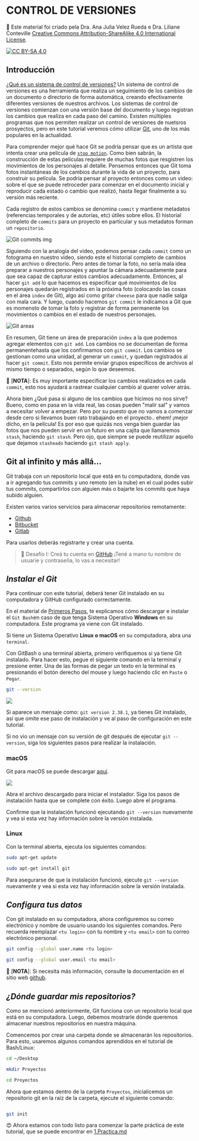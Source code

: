 # CONTROL DE VERSIONES

🚨 Este material foi criado pela Dra. Ana Julia Velez Rueda e Dra. Liliane Conteville
[Creative Commons Attribution-ShareAlike 4.0 International License][cc-by-sa].

[![CC BY-SA 4.0][cc-by-sa-image]][cc-by-sa]

[cc-by-sa]: http://creativecommons.org/licenses/by-sa/4.0/
[cc-by-sa-image]: https://licensebuttons.net/l/by-sa/4.0/88x31.png
[cc-by-sa-shield]: https://img.shields.io/badge/License-CC%20BY--SA%204.0-lightgrey.svg

##  Introducción

[¿Qué es un sistema de control de versiones?](#control-de-versiones)
Un sistema de control de versiones es una herramienta que realiza un seguimiento de los cambios de un documento o directorio de forma automática, creando efectivamente diferentes versiones de nuestros archivos. Los sistemas de control de versiones comienzan con una versión base del documento y luego registran los cambios que realiza en cada paso del camino. Existen múltiples programas que nos permiten realizar un control de versiones de nuetsros prosyectos, pero en este tutorial veremos cómo utilizar [Git](https://git-scm.com/downloads), uno de los más populares en la actualidad.

Para comprender mejor qué hace Git se podría pensar que es un artista que intenta crear una película de [`stop motion`](https://es.wikipedia.org/wiki/Animaci%C3%B3n_en_volumen). Como bien sabrán, la construcción de estas películas requiere de muchas fotos que resgistren los movimientos de los personajes al detalle. Pensemos entonces que Git toma fotos instantáneas de los cambios durante la vida de un proyecto, para construir su película. Se podría pensar al proyecto entonces como un video: sobre el que se puede retroceder para comenzar en el documento inicial y reproducir cada estado o cambio que realizó, hasta llegar finalmente a su versión más reciente.

Cada registro de estos cambios se denomina `commit` y mantiene metadatos (referencias temporales y de autorías, etc) útiles sobre ellos. El historial completo de `commits` para un proyecto en particular y sus metadatos forman un `repositorio`. 

![Git commits img](https://raw.githubusercontent.com/WomenBioinfoDataScLA/Workshops/master/Git_%26GitHub/assets/%5BES%5DCONTROL_DE_VERSIONES_schema1.png)

Siguiendo con la analogía del video, podemos pensar cada `commit` como un fotograma en nuestro video, siendo este el historial completo de cambios de un archivo o directorio. Pero antes de tomar la foto, no sería mala idea preparar a nuestros personajes y apuntar la cámara adecuadamente para que sea capaz de capturar estos cambios adecuadamente. Entonces, al hacer `git add` lo que hacemos es especificar qué movimientos de los personajes quedarán registrados en la próxima foto (colocando las cosas en el área `index` de Git), algo así como gritar `cheeese` para que nadie salga con mala cara. Y luego, cuando hacemos `git commit` le indicamos a Git que es momensto de tomar la foto y registrar de forma permanente los movimientos o cambios en el estado de nuestros personajes.

![Git areas](https://raw.githubusercontent.com/WomenBioinfoDataScLA/Workshops/master/Git_%26GitHub/assets/%5BES%5DCONTROL_DE_VERSIONES_git_areas.png)

En resumen, Git tiene un área de preparación `index` a la que podemos agregar elementos con `git add`. Los cambios no se documentan de forma permanentehasta que los confirmamos con `git commit`. Los cambios se gestionan como una unidad, al generar un `commit`, y quedan registrados al hacer `git commit`. Esto nos permite enviar grupos específicos de archivos al mismo tiempo o separados, según lo que deseemos.

📑 [**NOTA**]: Es muy importante especificar los cambios realizados en cada `commit`, esto nos ayudará a rastrear cualquier cambio al querer volver atrás.

Ahora bien ¿Qué pasa si alguno de los cambios que hicimos no nos sirve? Bueno, como en pasa en la vida real, las cosas pueden "malir sal" y vamos a necesitar volver a empezar. Pero por su puesto que no vamos a comenzar desde cero si llevamos buen rato trabajando en el proyecto.. ehem! ¡mejor dicho, en la película! Es por eso que quizás nos venga bien guardar las fotos que nos pueden servir en un futuro en una cajita que llamaremos `stash`, haciendo `git stash`. Pero ojo, que siempre se puede reutilizar aquello que dejamos `stasheado` haciendo `git stash apply`. 

## Git al infinito y más allá...

Git trabaja con un repositorio local que está en tu computadora, donde vas a ir agregando tus commits y uno remoto (en la nube) en el cual podes subir tus commits, compartirlos con alguien más o bajarte los commits que haya subido alguien.

Existen varios varios servicios para almacenar repositorios remotamente:

- [Github](https://github.com) 
- [Bitbucket](https://bitbucket.com)
- [Gitlab](https://gitlab.com/)

Para usarlos deberás registrarte y crear una cuenta. 

>
>🏅 Desafío I: Creá tu cuenta en [GitHub](https://github.com/) ¡Tené a mano tu nombre de usuarie y contraseña, lo vas a necesitar!
>

## *Instalar el Git*

Para continuar con este tutorial, deberá tener Git instalado en su computadora y GitHub configurado correctamente.

En el material de [Primeros Pasos](https://github.com/WomenBioinfoDataScLA/WBDSLA_PreCamp_PT/blob/main/%5BES%5DPrimeros_Pasos.md), te explicamos cómo descargar e instalar el `Git Bash`en caso de que tenga Sistema Operativo **Windows** en su computadora. Este programa ya viene con Git instalado.

Si tiene un Sistema Operativo **Linux o macOS** en su computadora, abra una `terminal`.

Con GitBash o una terminal abierta, primero verifiquemos si ya tiene Git instalado. Para hacer esto, pegue el siguiente comando en la terminal y presione enter. Una de las formas de pegar un texto en la terminal es presionando el botón derecho del mouse y luego haciendo clic en `Paste` o `Pegar`. 

```bash
git --version
```

![](https://raw.githubusercontent.com/WomenBioinfoDataScLA/Workshops/master/Git_%26GitHub/assets/git_version.gif)

Si aparece un mensaje como: `git version 2.38.1`, ya tienes Git instalado, así que omite ese paso de instalación y ve al paso de configuración en este tutorial.

Si no vio un mensaje con su versión de git después de ejecutar `git --version`, siga los siguientes pasos para realizar la instalación.

### macOS
Git para macOS se puede descargar [aquí](https://sourceforge.net/projects/git-osx-installer/files/).

![](https://raw.githubusercontent.com/WomenBioinfoDataScLA/Workshops/master/Git_%26GitHub/assets/git_for_mac.png)

Abra el archivo descargado para iniciar el instalador. Siga los pasos de instalación hasta que se complete con éxito. Luego abre el programa.

Confirme que la instalación funcionó ejecutando `git --version` nuevamente y vea si esta vez hay información sobre la versión instalada.

### Linux

Con la terminal abierta, ejecuta los siguientes comandos:

```bash
sudo apt-get update 

sudo apt-get install git
```

Para asegurarse de que la instalación funcionó, ejecute `git --version` nuevamente y vea si esta vez hay información sobre la versión instalada.

## *Configura tus datos*
Con git instalado en su computadora, ahora configuremos su correo electrónico y nombre de usuario usando los siguientes comandos. Pero recuerda reemplazar `<tu login>` con tu nombre y `<tu email>` con tu correo electrónico personal.

```bash
git config --global user.name <tu login>

git config --global user.email <tu email>
```

📑 [**NOTA**]: Si necesita más información, consulte la documentación en el sitio web [github](https://docs.github.com/en/get-started/getting-started-with-git/about-remote-repositories#cloning-with-ssh-urls).

## *¿Dónde guardar mis repositorios?*

Como se mencionó anteriormente, Git funciona con un repositorio local que está en su computadora. Luego, debemos mostrarle dónde queremos almacenar nuestros repositorios en nuestra máquina.

Comencemos por crear una carpeta donde se almacenarán los repositorios. Para esto, usaremos algunos comandos aprendidos en el tutorial de Bash/Linux:

```bash
cd ~/Desktop

mkdir Proyectos

cd Proyectos
```

Ahora que estamos dentro de la carpeta `Proyectos`, inicialicemos un repositorio git en la raíz de la carpeta, ejecute el siguiente comando:

```bash

git init

````

😍 Ahora estamos con todo listo para comenzar la parte práctica de este tutorial, que se puede encontrar en [1.Practica.md](%5BES%5D1.Practica.md)